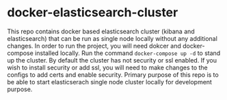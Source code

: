 # docker-elasticsearch-cluster

This repo contains docker based elasticsearch cluster (kibana and elasticsearch) that can be run as single node locally without any additional changes. In order to run the project, you will need dokcer and docker-compose installed locally. Run the command `docker-compose up -d` to stand up the cluster. By default the cluster has not security or ssl enabled. If you wish to install security or add ssl, you will need to make changes to the configs to add certs and enable security. Primary purpose of this repo is to be able to start elasticserach single node cluster locally for development purpose. 
